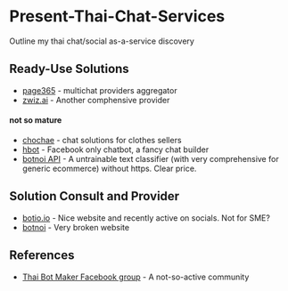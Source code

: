 # Present-Thai-Chat-Services
Outline my thai chat/social as-a-service discovery

## Ready-Use Solutions
* [page365](https://page365.net/new/account) - multichat providers aggregator
* [zwiz.ai](https://zwiz.ai/th?) - Another comphensive provider

#### not so mature
* [chochae](https://www.chochae.ai/) - chat solutions for clothes sellers
* [hbot](https://www.hbot.io/) - Facebook only chatbot, a fancy chat builder
* [botnoi API](http://openapi.botnoi.ai/) - A untrainable text classifier (with very comprehensive for generic ecommerce) without https. Clear price.

## Solution Consult and Provider
* [botio.io](https://www.botio.io/) - Nice website and recently active on socials. Not for SME?
* [botnoi](http://www.botnoigroup.com/) - Very broken website

## References
* [Thai Bot Maker Facebook group](https://www.facebook.com/groups/879402278876357/) - A not-so-active community
